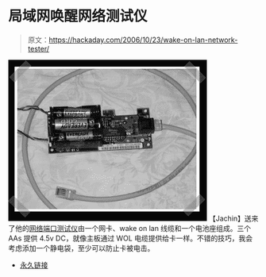 # 局域网唤醒网络测试仪

> 原文：<https://hackaday.com/2006/10/23/wake-on-lan-network-tester/>

![](img/db6a970f0c1e3708fb7b778fed584230.png)
【Jachin】送来了他的[网络端口测试仪](http://central.k12.or.us/Departments/TechnologyDepartment/TechNews/tabid/97/EntryID/12/Default.aspx)由一个网卡、wake on lan 线缆和一个电池座组成。三个 AAs 提供 4.5v DC，就像主板通过 WOL 电缆提供给卡一样。不错的技巧，我会考虑添加一个静电袋，至少可以防止卡被电击。

*   [永久链接](http://central.k12.or.us/Departments/TechnologyDepartment/TechNews/tabid/97/EntryID/12/Default.aspx)
